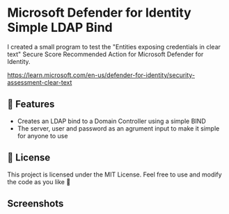 # Microsoft Defender for Identity Simple LDAP Bind

I created a small program to test the "Entities exposing credentials in clear text" Secure Score Recommended Action for Microsoft Defender for Identity.

https://learn.microsoft.com/en-us/defender-for-identity/security-assessment-clear-text

## 📌 Features

- Creates an LDAP bind to a Domain Controller using a simple BIND
- The server, user and password as an agrument input to make it simple for anyone to use

## 📜 License
This project is licensed under the MIT License.
Feel free to use and modify the code as you like 🎉

## Screenshots
